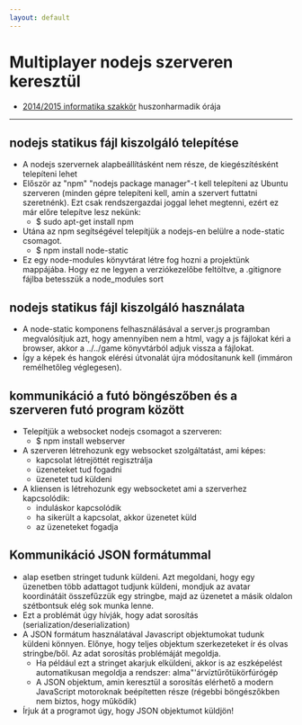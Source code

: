 ```yaml
---
layout: default
---
```

# Multiplayer nodejs szerveren keresztül

 - [2014/2015 informatika szakkör][szakkor_honlap] huszonharmadik órája

[szakkor_honlap]: http://rizsi.github.io/szakkor2014/index.html

--------

## nodejs statikus fájl kiszolgáló telepítése

 - A nodejs szervernek alapbeállításként nem része, de kiegészítésként telepíteni lehet
 - Először az "npm" "nodejs package manager"-t kell telepíteni az Ubuntu szerveren (minden gépre telepíteni kell, amin a szervert futtatni szeretnénk). Ezt csak rendszergazdai joggal lehet megtenni, ezért ez már előre telepítve lesz nekünk:
   - $ sudo apt-get install npm
 - Utána az npm segítségével telepítjük a nodejs-en belülre a node-static csomagot.
   - $ npm install node-static
 - Ez egy node-modules könyvtárat létre fog hozni a projektünk mappájába. Hogy ez ne legyen a verziókezelőbe feltöltve, a .gitignore fájlba betesszük a node_modules sort

## nodejs statikus fájl kiszolgáló használata

 - A node-static komponens felhasználásával a server.js programban megvalósítjuk azt, hogy amennyiben nem a html, vagy a js fájlokat kéri a browser, akkor a ../../game könyvtárból adjuk vissza a fájlokat.
 - Így a képek és hangok elérési útvonalát újra módosítanunk kell (immáron remélhetőleg véglegesen).

## kommunikáció a futó böngészőben és a szerveren futó program között

 - Telepítjük a websocket nodejs csomagot a szerveren:
   - $ npm install webserver
 - A szerveren létrehozunk egy websocket szolgáltatást, ami képes:
   - kapcsolat létrejöttét regisztrálja
   - üzeneteket tud fogadni
   - üzenetet tud küldeni
 - A kliensen is létrehozunk egy websocketet ami a szerverhez kapcsolódik:
   - induláskor kapcsolódik
   - ha sikerült a kapcsolat, akkor üzenetet küld
   - az üzeneteket fogadja

## Kommunikáció JSON formátummal
 - alap esetben stringet tudunk küldeni. Azt megoldani, hogy egy üzenetben több adattagot tudjunk küldeni, mondjuk az avatar koordinátáit összefűzzük egy stringbe, majd az üzenetet a másik oldalon szétbontsuk elég sok munka lenne.
 - Ezt a problémát úgy hívják, hogy adat sorosítás (serialization/deserialization)
 - A JSON formátum használatával Javascript objektumokat tudunk küldeni könnyen. Előnye, hogy teljes objektum szerkezeteket ír és olvas stringbe/ből. Az adat sorosítás problémáját megoldja.
   - Ha például ezt a stringet akarjuk elküldeni, akkor is az eszképelést automatikusan megoldja a rendszer: alma"'árvíztűrőtükörfúrógép
   - A JSON objektum, amin keresztül a sorosítás elérhető a modern JavaScript motoroknak beépítetten része (régebbi böngészőkben nem biztos, hogy működik)
 - Írjuk át a programot úgy, hogy JSON objektumot küldjön!




